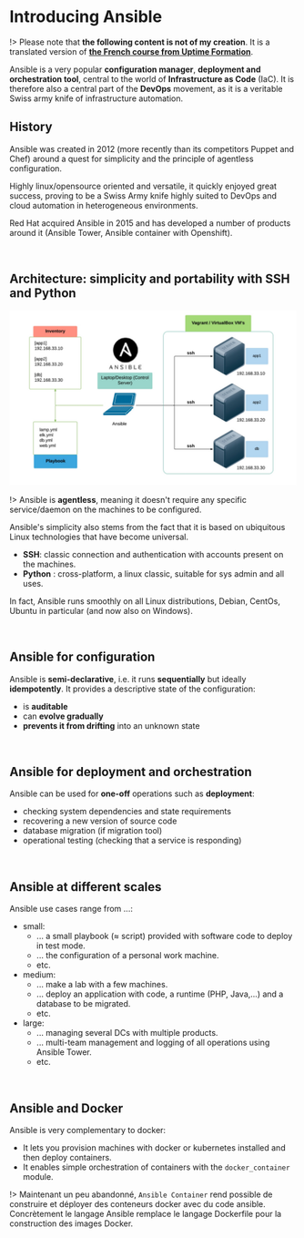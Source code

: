 # Introducing Ansible

!> Please note that **the following content is not of my creation**. It is a translated version of [**the French course from Uptime Formation**][uptime-formation].

Ansible is a very popular **configuration manager**, **deployment and orchestration tool**, central to the world of **Infrastructure as Code** (IaC).
It is therefore also a central part of the **DevOps** movement, as it is a veritable Swiss army knife of infrastructure automation.

## History

Ansible was created in 2012 (more recently than its competitors Puppet and Chef) around a quest for simplicity and the principle of agentless configuration.

Highly linux/opensource oriented and versatile, it quickly enjoyed great success, proving to be a Swiss Army knife highly suited to DevOps and cloud automation in heterogeneous environments.

Red Hat acquired Ansible in 2015 and has developed a number of products around it (Ansible Tower, Ansible container with Openshift).


<br>


## Architecture: simplicity and portability with SSH and Python

![](../_assets/images/ansible_overview.jpg)

!> Ansible is **agentless**, meaning it doesn't require any specific service/daemon on the machines to be configured.

Ansible's simplicity also stems from the fact that it is based on ubiquitous Linux technologies that have become universal.
- **SSH**: classic connection and authentication with accounts present on the machines.
- **Python** : cross-platform, a linux classic, suitable for sys admin and all uses.

In fact, Ansible runs smoothly on all Linux distributions, Debian, CentOs, Ubuntu in particular (and now also on Windows).


<br>


## Ansible for configuration

Ansible is **semi-declarative**, i.e. it runs **sequentially** but ideally **idempotently**.
It provides a descriptive state of the configuration:
- is **auditable**
- can **evolve gradually**
- **prevents it from drifting** into an unknown state


<br>


## Ansible for deployment and orchestration

Ansible can be used for **one-off** operations such as **deployment**:
- checking system dependencies and state requirements
- recovering a new version of source code
- database migration (if migration tool)
- operational testing (checking that a service is responding)


<br>


## Ansible at different scales

Ansible use cases range from ...:

- small:
    - ... a small playbook (≈ script) provided with software code to deploy in test mode.
    - ... the configuration of a personal work machine.
    - etc.
- medium:
    - ... make a lab with a few machines.
    - ... deploy an application with code, a runtime (PHP, Java,...) and a database to be migrated.
    - etc.
- large:
    - ... managing several DCs with multiple products.
    - ... multi-team management and logging of all operations using Ansible Tower.
    - etc.


<br>


## Ansible and Docker

Ansible is very complementary to docker:
- It lets you provision machines with docker or kubernetes installed and then deploy containers.
- It enables simple orchestration of containers with the `docker_container` module.

!> Maintenant un peu abandonné, `Ansible Container` rend possible de construire et déployer des conteneurs docker avec du code ansible. Concrètement le langage Ansible remplace le langage Dockerfile pour la construction des images Docker.



[uptime-formation]: https://supports.uptime-formation.fr/06-ansible/cours1/